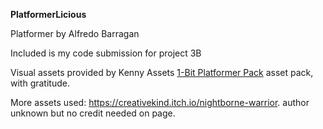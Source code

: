 **PlatformerLicious**

Platformer by Alfredo Barragan

Included is my code submission for project 3B


Visual assets provided by Kenny Assets [1-Bit Platformer Pack](https://kenney.nl/assets/1-bit-platformer-pack) asset pack, with gratitude. 

More assets used: https://creativekind.itch.io/nightborne-warrior. author unknown but no credit needed on page.
